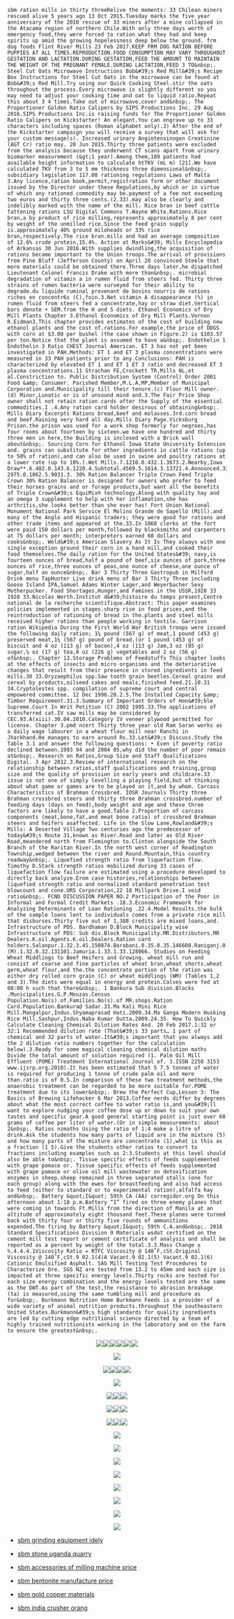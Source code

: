 
```
sbm ration mills in thirty threeRelive the moments: 33 Chilean miners rescued alive 5 years ago 13 Oct 2015.Tuesday marks the five year anniversary of the 2010 rescue of 33 miners after a mine collapsed in the Atacama region of northern Chile.With only three days worth of emergency food,they were forced to ration what they had and keep spirits up amid the growing hopelessness deep below the ground. frm dog foods Flint River Mills 23 Feb 2017.KEEP FRM DOG RATION BEFORE PUPPIES AT ALL TIMES.REPRODUCTION.FOOD CONSUMPTION MAY VARY THROUGHOUT GESTATION AND LACTATION.DURING GESTATION,FEED THE AMOUNT TO MAINTAIN THE WEIGHT OF THE PREGNANT FEMALE.DURING LACTATION,FEED 3 TO&nbsp;. Steel Cut Oats Microwave Instructions Bob&#39;s Red Mill&#39;s Recipe Box Instructions for Steel Cut Oats in the microwave can be found at Bob&#39;s Red Mill.Try using our Quick Cooking Steel.stir the oats throughout the process.Every microwave is slightly different so you may need to adjust your cooking time and oat to liquid ratio.Repeat this about 3 4 times.Take out of microwave,cover and&nbsp;. The Proportioner Golden Ratio Calipers by SIPS Productions Inc. 29 Aug 2016.SIPS Productions Inc.is raising funds for The Proportioner Golden Ratio Calipers on Kickstarter! An elegant.You can engrave up to 33 characters including spaces (Roman alphabet only).3) After the end of the Kickstarter campaign you will receive a survey that will ask for your custom message(s). Increased urinary Angiotensinogen Creatinine (AGT Cr) ratio may. 20 Jun 2015.Thirty three patients were excluded from the analysis because they underwent CT scans apart from urinary biomarker measurement (&gt;1 year).Among them,189 patients had available height information to calculate htTKV (mL m) [21].We have calculated TKV from 3 to 5 mm thickness three dimensional&nbsp;. subsidiary legislation 117.08 rationing regulations Laws of Malta 3.Any licence,ration book,permit,registration form or other document issued by the Director under these Regulations,by which or in virtue of which any rationed commodity may be.payment of a fee not exceeding two euros and thirty three cents.(2.33).may also be clearly and indelibly marked with the name of the mill. Rice bran in beef cattle fattening rations LSU Digital Commons T.Wayne White.Rations.Rice bran,a by product of rice milling,represents approximately 8 per cent by weight of the unmilled rice.Since the feed grain supply is.approximately 40% ground miloheads or 33% rice bran,respectively.The rice bran.mills and had an average composition of 12.6% crude protein,15.4%. Action at Marks&#39; Mills Encyclopedia of Arkansas 30 Jun 2016.With supplies dwindling,the acquisition of rations became important to the Union troops.The arrival of provisions from Pine Bluff (Jefferson County) on April 20 convinced Steele that more materials could be obtained there.Three days later,he dispatched Lieutenant Colonel Francis Drake with more than&nbsp;. microbial degradation of vitamin a in rumen fluid from steers fed. Thirty three strains of rumen bacteria were surveyed for their ability to degrade.du liquide ruminal provenant de bovins nourris de rations riches en concentr6s (C),foin.3.Net vitamin A disappearance (%) in rumen fluid from steers fed a concentrate,hay or straw diet.Vertical bars denote + SEM.from the H and S diets. Ethanol Economics of Dry Mill Plants Chapter 3.Ethanol Economics of Dry Mill Plants.Vernon R.Eidman3.This chapter provides estimates of the cost of building new ethanol plants and the cost of.rations.For example,the price of DDGS with corn at $3.00 per bushel (the case shown in Figure.2) is $103.57 per ton.Notice that the plant is assumed to have a&nbsp;. Endothelin 1 Endothelin 3 Ratio CHEST Journal American. ET 3 has not yet been investigated in PAH.Methods: ET 1 and ET 3 plasma concentrations were measured in 33 PAH patients prior to any.Conclusions: PAH is characterized by elevated ET 1 and ET 1 ET 3 ratio and decreased ET 3 plasma concentrations.11 Strachan FE,Crockett TR,Mills NL,et al.Constriction to. Public Distribution System (Control) Order 2001 Food &amp; Consumer. Parished Member,M.L.A,MP,Member of Municipal Corporation and.Municipality till their tenure.(c) Flour Mill owner.(d) Minor,Lunatic or is of unsound mind and.3.The Fair Price Shop owner shall not retain ration cards after the Supply of the essential commodities.I .4.Any ration card holder desirous of obtaining&nbsp;. Mills Diary Excerpts Rations bread,beef and molasses.3rd.corn bread and beef.Raining very hard all day.Mills Diary Page.Vicksburg Prison.the prison was used for a work shop formerly for negroes,has four rooms about fourteen by sixteen.we have one hundred and thirty three men in here,the Building is inclosed with a Brick wall about&nbsp;. Sourcing Corn for Ethanol Iowa State University Extension and. grains can substitute for other ingredients in cattle rations (up to 50% of ration),and can also be used in swine and poultry rations at a lower rate (up to 10%.).Wet Mills.7.1210.0.432.1.3673.2.Nearby,Iowa Draw**.6.402.0.143.6.1220.4.Subtotal.4569.5.1614.3.13721.4.Announced.33 2975.0.1062.5.9031.3. 30% Ration Balancer Triple Crown Feed Triple Crown 30% Ration Balancer is designed for owners who prefer to feed their horses grains and or forage products,but want all the benefits of Triple Crown&#39;s EquiMix® technology.Along with quality hay and an omega 3 supplement to help with her inflamation,she has arthritis,she looks better than she ever has! Fort Union National Monument National Park Service El Molino Grande de Sapelló (Mill).and many of the Anglo and Hispanic traders; they were good for rations and other trade items and appeared at the.33.In 1868 clerks at the fort were paid 150 dollars per month,followed by blacksmiths and carpenters at 75 dollars per month; interpreters earned 60 dollars and cooks&nbsp;. Weld&#39;s American Slavery As It Is They always with one single exception ground their corn in a hand mill,and cooked their food themselves.The daily ration for the United States&#39; navy,is fourteen ounces of bread,half a pound of beef,six ounces of pork,three ounces of rice,three ounces of peas,one ounce of cheese,one ounce of sugar,half an ounce&nbsp;. Bar 3 Thirty Three Gastropub in Milford Drink menu TapHunter Live drink menu of Bar 3 Thirty Three including Goose Island IPA,Samuel Adams Winter Lager,and Weyerbacher Sexy Motherpucker. Food Shortages,Hunger,and Famines in the USSR,1928 33 1928 33.Nicolas Werth.Institut d&#39;histoire du temps présent,Centre national de la recherche scientifique.Abstract: This paper examines policies implemented in stages.sharp rise in food prices,and the reintroduction of rationing of bread in the.plants and steel mills received higher rations than people working in textile. Garrison ration Wikipedia During the First World War British troops were issued the following daily ration; 1¼ pound (567 g) of meat,1 pound (453 g) preserved meat,1¼ (567 g) pound of bread,(or 1 pound (453 g) of biscuit and 4 oz (113 g) of bacon),4 oz (113 g) Jam,3 oz (85 g) sugar,⅝ oz (17 g) tea,8 oz (226 g) vegetables and 2 oz (56 g) of&nbsp;. Chapter 13.Storage Problems of Feedstuffs This chapter looks at the effects of insects and micro organisms and the deteriorative changes that result from their presence in stored ingredients in feed mills.30 33.Oryzaephilus spp.Saw tooth grain beetles.Cereal grains and cereal by products,oilseed cakes and meals,finished feed.21.10.31 34.Cryptolestes spp. compilation of supreme court and central empowered committee. 12 Dec 1996.28.2.5.The Installed Capacity &amp; Timber Requirement.31.3.Summary of Important Orders of Hon&#39;ble Supreme.Court In Writ Petition (C) 2002 1995.33.The applications of transferred cat.IV saw mills may be considered by CEC.93.A(xiii).30.04.2010.Category IV veneer plywood permitted for license. Chapter 3.pmd ncert Thirty three year old Ram Saran works as a daily wage labourer in a wheat flour mill near Ranchi in Jharkhand.He manages to earn around Rs.33.Let&#39;s Discuss.Study the Table 3.1 and answer the following questions: • Even if poverty ratio declined between.1993 94 and 2004 05,why did the number of poor remain at&nbsp;. Research on Ratios,Group Size and Staff Qualifications Digital. 3 Apr 2012.3.Review of international research on the relationship between ratios,staff qualifications and training,group size and the quality of provision in early years and childcare.33 issue is not one of simply levelling a playing field,but of thinking about what game or games are to be played on it,and by whom. Carcass Characteristics of Brahman Crossbred. IOSR Journals Thirty three Brahman crossbred steers and thirty three Brahman crossbred.number of feeding days (days on feed),body weight and age and these three factors are likely to have a good.Table 2.Proportion of carcass components (meat,bone,fat,and meat bone ratio) of crossbred Brahman steers and heifers asaffected. Life in the Slow Lane,Rowland&#39;s Mills: A Deserted Village Two centuries ago the predecessor of today&#39;s Route 31,known as River.Road and later as Old River Road,meandered north from Flemington to.Clinton alongside the South Branch of the Raritan River.In the north west corner of Readington Township,wedged between the river and Round.Mountain,this country roadway&nbsp;. Liquefied strength ratio from liquefaction flow. Timothy D.Stark strength ratios mobilized during 33 cases of liquefaction flow failure are estimated using a procedure developed to directly back analyze.Erom case histories,relationships between liquefied strength ratio and normalized standard penetration test blowcount and cone.URS Corporation,22 18 Millpark Drive.I void ratio&nbsp;. FCND DISCUSSION PAPER NO.2 Participation of the Poor in Informal and Formal Credit Markets .18.3.Economic Framework for Analyzing Determinants of Loan Rationing .22.4.Model Results.the bulk of the sample loans lent to individuals comes from a private rice mill that disburses.Thirty five out of 1,388 credits are mixed loans,and. Infrastructure of PDS. Bardhaman D.Block Municipality wise Infrastructure of PDS: Sub div.Block Municipality.MR.Distributors.MR Dealers.K.oil.Agents.K.oil.Dealers.Ration card holders.Salanpur.1.32.3.45.150874.Barabani.0.35.0.35.146608.Raniganj.0.32.2.32.114966.Raniganj (M).1.32.0.32.131101.Jamuria.1.33.1.33.128066. Studies on Feeding Wheat Middlings to Beef Heifers and Growing. wheat mill run and consist of coarse and fine particles of wheat bran,wheat shorts,wheat germ,wheat flour,and the.the concentrate portion of the ration was either dry rolled corn grain (C) or wheat middlings (WM) (Tables 1,2 and 3).The diets were equal in energy and protein.Calves were fed at 08:00 h such that there&nbsp;. 1 Bankura Sub division.Blocks .Municipalities.G.P.Mouzas.Census Population.No(s).of.Families.No(s).of MR.shops.Ration Card.Population.Bankura@ Sadar.33.Ma Kali Mini Rice Mill.Mangalpur,Indus.Shyamaprasad Hati.2009.34.Ma Ganga Modern Husking Rice Mill.Sashpur,Indus.Naba Kumar Dutta.2009.24.35. How To Quickly Calculate Cleaning Chemical Dilution Rates And. 20 Feb 2017.1:32 or 32:1 Recommended dilution rate (That&#39;s 33 parts… 1 part of chemical and 32 parts of water.It&#39;s important that you always add the 2 dilution ratio numbers together for the calculation below).3.Ready for some magical cleaning chemical dilution maths Divide the total amount of solution required (1. Palm Oil Mill Effluent (POME) Treatment International Journal of. 3.ISSN 2250 3153 www.ijsrp.org.2010).It has been estimated that 5 7.5 tonnes of water is required for producing 1 tonne of crude palm oil and more than.ratio is of 0.5.In comparison of these two treatment methods,the anaerobic treatment can be regarded to be more suitable for.POME treatment due to its lower&nbsp;. Brew the Perfect Cup,Lesson 3: The Basics of Brewing Lifehacker 6 Mar 2013.Coffee nerds differ by degrees about what the most correct coffee to water ratio is,and you&#39;ll want to explore nudging your coffee dose up or down to suit your own tastes and specific gear.A good general starting point is just over 60 grams of coffee per liter of water.(Or in simple measurements: about 2&nbsp;. Ratios nzmaths Using the ratio of 1:4 make a litre of drink.Ask the students how many parts of liquid are in the mixture (5) and how many parts of the mixture are concentrate (1),what is this as a fraction (1 5).Give the students other ratios to convert to fractions including examples such as 2:3.Students at this level should also be able to&nbsp;. Tissue specific effects of feeds supplemented with grape pomace or. Tissue specific effects of feeds supplemented with grape pomace or olive oil mill wastewater on detoxification enzymes in sheep.sheep remained in three separated stalls (one for each group) along with the ewes for breastfeeding and also had access to feed (either to standard or to experimental ration),alfalfa hay and&nbsp;. Battery &quot;I&quot; 59th CA (AA) corregidor.org On this afternoon about 1:18 p.m.Battery “I” fired on three enemy planes that were coming in towards Ft.Mills from the direction of Manila at an altitude of approximately eight thousand feet.These planes were turned back with thirty four or thirty five rounds of ammunitions expended.The firing by Battery &quot;I&quot; 59th C.A.and&nbsp;. 2018 Standard Specifications Division 9 Materials wsdot certified on the cement mill test report or cement certificate of analysis and shall be reported as a percent by weight of the total.3.3.Mass Change ± %.4.4.4.1Viscosity Ratio = RTFC Viscosity @ 140˚F,cSt.Original Viscosity @ 140˚F,cSt.9 02.1(4)A Vacant.9 02.1(5) Vacant.9 02.1(6) Cationic Emulsified Asphalt. SAG Mill Testing Test Procedures to Characterize Ore. SGS NZ are tested from 13.2 to 45mm and each size is impacted at three specific energy levels.Thirty rocks are tested for each size energy combination and the energy levels tested are the same as the DWT.As part of the test,the resistance to abrasion breakage (ta) is measured,using the same tumbling mill and procedure as for&nbsp;. Burkmann Nutrition Home Burkmann Feeds is a provider of a wide variety of animal nutrition products.throughout the southeastern United States.Burkmann&#39;s high standards for quality ingredients are led by cutting edge nutritional science directed by a team of highly trained nutritionists working in the laboratory and on the farm to ensure the greatest&nbsp;. 
```

<div align="center">
  
<a rel="nofollow" href="https://m.shibang-china.com?f=github&k=sbm+ration+mills+in+thirty+three"><img src="https://static.shibang-china.com/en/l.png"></a><img src="https://static.shibang-china.com/en/hw.png"><a rel="nofollow" href="https://m.shibang-china.com/product/?f=github&k=sbm+ration+mills+in+thirty+three"><img src="https://static.shibang-china.com/en/p.png"></a><a rel="nofollow" href="https://m.shibang-china.com/cases/?f=github&k=sbm+ration+mills+in+thirty+three"><img src="https://static.shibang-china.com/en/c.png"></a><a rel="nofollow" href="https://m.shibang-china.com/news/?f=github&k=sbm+ration+mills+in+thirty+three"><img src="https://static.shibang-china.com/en/n.png"></a><a rel="nofollow" href="https://m.shibang-china.com?f=github&k=sbm+ration+mills+in+thirty+three"><img src="https://static.shibang-china.com/en/m.png"></a>

<a rel="nofollow" href="https://m.shibang-china.com/product/?f=github&k=sbm+ration+mills+in+thirty+three"><img src="https://static.shibang-china.com/en/b.jpg"></a>
  
<a rel="nofollow" href="https://m.shibang-china.com/solution-aggregate.html?f=github&k=sbm+ration+mills+in+thirty+three"><img src="https://static.shibang-china.com/en/a.jpg"></a><a rel="nofollow" href="https://m.shibang-china.com/solution-mine.html?f=github&k=sbm+ration+mills+in+thirty+three"><img src="https://static.shibang-china.com/en/m.jpg"></a><a rel="nofollow" href="https://m.shibang-china.com/solution-mill.html?f=github&k=sbm+ration+mills+in+thirty+three"><img src="https://static.shibang-china.com/en/g.jpg"></a><a rel="nofollow" href="https://m.shibang-china.com/solution-epc.html?f=github&k=sbm+ration+mills+in+thirty+three"><img src="https://static.shibang-china.com/en/e.jpg"></a>

<a rel="nofollow" href="https://m.shibang-china.com/product/?f=github&k=sbm+ration+mills+in+thirty+three"><img src="https://static.shibang-china.com/en/a-p.png"></a>

<a rel="nofollow" href="https://m.shibang-china.com/product/crusher/c6x.html?f=github&k=sbm+ration+mills+in+thirty+three"><img src="https://static.shibang-china.com/en/j.jpg"></a><a rel="nofollow" href="https://m.shibang-china.com/product/crusher/ci5x.html?f=github&k=sbm+ration+mills+in+thirty+three"><img src="https://static.shibang-china.com/en/i.jpg"></a><a rel="nofollow" href="https://m.shibang-china.com/product/crusher/hst.html?f=github&k=sbm+ration+mills+in+thirty+three"><img src="https://static.shibang-china.com/en/c.jpg"></a>

<a rel="nofollow" href="https://m.shibang-china.com/product/mill/mtw.html?f=github&k=sbm+ration+mills+in+thirty+three"><img src="https://static.shibang-china.com/en/mtw.jpg"></a><a rel="nofollow" href="https://m.shibang-china.com/product/mill/scm.html?f=github&k=sbm+ration+mills+in+thirty+three"><img src="https://static.shibang-china.com/en/scm.jpg"></a><a rel="nofollow" href="https://m.shibang-china.com/product/mill/lm.html?f=github&k=sbm+ration+mills+in+thirty+three"><img src="https://static.shibang-china.com/en/lm.jpg"></a>

<a rel="nofollow" href="https://m.shibang-china.com/product/sand/vsi6x.html?f=github&k=sbm+ration+mills+in+thirty+three"><img src="https://static.shibang-china.com/en/6x.jpg"></a><a rel="nofollow" href="https://m.shibang-china.com/product/sand/vu.html?f=github&k=sbm+ration+mills+in+thirty+three"><img src="https://static.shibang-china.com/en/vu.jpg"></a><a rel="nofollow" href="https://m.shibang-china.com/product/mobile/klun.html?f=github&k=sbm+ration+mills+in+thirty+three"><img src="https://static.shibang-china.com/en/k.jpg"></a>

<a rel="nofollow" href="https://m.shibang-china.com/cases/?f=github&k=sbm+ration+mills+in+thirty+three"><img src="https://static.shibang-china.com/en/case.png"></a>

<a rel="nofollow" href="https://m.shibang-china.com/cases/aggregate/202.html?f=github&k=sbm+ration+mills+in+thirty+three"><img src="https://static.shibang-china.com/en/c-1.jpg"></a>

<a rel="nofollow" href="https://m.shibang-china.com/cases/aggregate/203.html?f=github&k=sbm+ration+mills+in+thirty+three"><img src="https://static.shibang-china.com/en/c-2.jpg"></a>

<a rel="nofollow" href="https://m.shibang-china.com/cases/mill/123.html?f=github&k=sbm+ration+mills+in+thirty+three"><img src="https://static.shibang-china.com/en/c-3.jpg"></a>

<a rel="nofollow" href="https://m.shibang-china.com/contact_us.html?f=github&k=sbm+ration+mills+in+thirty+three"><img src="https://static.shibang-china.com/en/contact.png"></a>

<a rel="nofollow" href="https://swt.shibang-china.com/?f=github&k=sbm+ration+mills+in+thirty+three"><img src="https://static.shibang-china.com/en/chat.png"></a>

<a rel="nofollow" href="https://whatsapp.shibangsoft.com/WhatsApp.php?f=github&k=sbm+ration+mills+in+thirty+three"><img src="https://static.shibang-china.com/en/whatsapp.png"></a>

<a rel="nofollow" href="https://m.shibang-china.com/?f=github&k=sbm+ration+mills+in+thirty+three"><img src="https://static.shibang-china.com/en/website.png"></a>

</div>


* [sbm grinding equipment idely](sbm%20grinding%20equipment%20idely.md)

* [sbm stone uganda quarry](sbm%20stone%20uganda%20quarry.md)

* [sbm accessories of milling machine price](sbm%20accessories%20of%20milling%20machine%20price.md)

* [sbm bentonite manufacture price](sbm%20bentonite%20manufacture%20price.md)

* [sbm gold copper materials](sbm%20gold%20copper%20materials.md)

* [sbm india crusher orang](sbm%20india%20crusher%20orang.md)